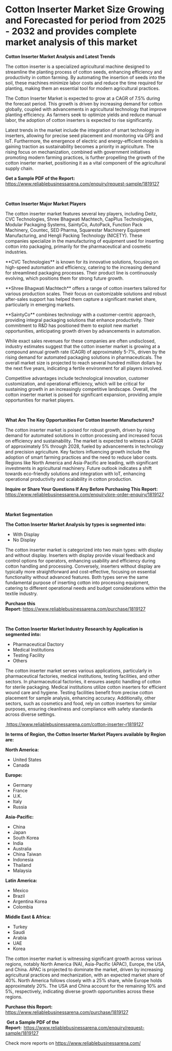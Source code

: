 <p><h1>Cotton Inserter Market Size Growing and Forecasted for period from 2025 - 2032 and provides complete market analysis of this market</h1></p><p><strong>Cotton Inserter Market Analysis and Latest Trends</strong></p>
<p><p>The cotton inserter is a specialized agricultural machine designed to streamline the planting process of cotton seeds, enhancing efficiency and productivity in cotton farming. By automating the insertion of seeds into the soil, these machines minimize labor costs and reduce the time required for planting, making them an essential tool for modern agricultural practices.</p><p>The Cotton Inserter Market is expected to grow at a CAGR of 7.5% during the forecast period. This growth is driven by increasing demand for cotton globally, coupled with advancements in agricultural technology that improve planting efficiency. As farmers seek to optimize yields and reduce manual labor, the adoption of cotton inserters is expected to rise significantly.</p><p>Latest trends in the market include the integration of smart technology in inserters, allowing for precise seed placement and monitoring via GPS and IoT. Furthermore, the emergence of electric and energy-efficient models is gaining traction as sustainability becomes a priority in agriculture. The rising focus on mechanization, combined with government initiatives promoting modern farming practices, is further propelling the growth of the cotton inserter market, positioning it as a vital component of the agricultural supply chain.</p></p>
<p><strong>Get a Sample PDF of the Report:&nbsp;</strong> <a href="https://www.reliablebusinessarena.com/enquiry/request-sample/1819127?utm_campaign=2339&utm_medium=2&utm_source=Github&utm_content=ia&utm_term=18022025&utm_id=cotton-inserter">https://www.reliablebusinessarena.com/enquiry/request-sample/1819127</a></p>
<p>&nbsp;</p>
<p><strong>Cotton Inserter Major Market Players</strong></p>
<p><p>The cotton inserter market features several key players, including Deitz, CVC Technologies, Shree Bhagwati Machtech, CapPlus Technologies, Modular Packaging Systems, SaintyCo, AutoPack, Function Pack Machinery, Countec, SED Pharma, Squarestar Machinery Equipment Manufacturing, and Hengli Packing Technology (NICETY). These companies specialize in the manufacturing of equipment used for inserting cotton into packaging, primarily for the pharmaceutical and cosmetic industries.</p><p>**CVC Technologies** is known for its innovative solutions, focusing on high-speed automation and efficiency, catering to the increasing demand for streamlined packaging processes. Their product line is continuously evolving, which positions them for strong future growth.</p><p>**Shree Bhagwati Machtech** offers a range of cotton inserters tailored for various production scales. Their focus on customizable solutions and robust after-sales support has helped them capture a significant market share, particularly in emerging markets.</p><p>**SaintyCo** combines technology with a customer-centric approach, providing integral packaging solutions that enhance productivity. Their commitment to R&D has positioned them to exploit new market opportunities, anticipating growth driven by advancements in automation.</p><p>While exact sales revenues for these companies are often undisclosed, industry estimates suggest that the cotton inserter market is growing at a compound annual growth rate (CAGR) of approximately 5-7%, driven by the rising demand for automated packaging solutions in pharmaceuticals. The overall market size is projected to reach several hundred million dollars by the next five years, indicating a fertile environment for all players involved.</p><p>Competitive advantages include technological innovation, customer customization, and operational efficiency, which will be critical for sustaining growth in an increasingly competitive landscape. Overall, the cotton inserter market is poised for significant expansion, providing ample opportunities for market players.</p></p>
<p>&nbsp;</p>
<p><strong>What Are The Key Opportunities For Cotton Inserter Manufacturers?</strong></p>
<p><p>The cotton inserter market is poised for robust growth, driven by rising demand for automated solutions in cotton processing and increased focus on efficiency and sustainability. The market is expected to witness a CAGR of approximately 5% through 2028, fueled by advancements in technology and precision agriculture. Key factors influencing growth include the adoption of smart farming practices and the need to reduce labor costs. Regions like North America and Asia-Pacific are leading, with significant investments in agricultural machinery. Future outlook indicates a shift towards eco-friendly solutions and integration with IoT, enhancing operational productivity and scalability in cotton production.</p></p>
<p><strong>Inquire or Share Your Questions If Any Before Purchasing This Report:</strong> <a href="https://www.reliablebusinessarena.com/enquiry/pre-order-enquiry/1819127?utm_campaign=2339&utm_medium=2&utm_source=Github&utm_content=ia&utm_term=18022025&utm_id=cotton-inserter">https://www.reliablebusinessarena.com/enquiry/pre-order-enquiry/1819127</a></p>
<p>&nbsp;</p>
<p><strong>Market Segmentation</strong></p>
<p><strong>The Cotton Inserter Market Analysis by types is segmented into:</strong></p>
<p><ul><li>With Display</li><li>No Display</li></ul></p>
<p><p>The cotton inserter market is categorized into two main types: with display and without display. Inserters with display provide visual feedback and control options for operators, enhancing usability and efficiency during cotton handling and processing. Conversely, inserters without display are typically more straightforward and cost-effective, focusing on essential functionality without advanced features. Both types serve the same fundamental purpose of inserting cotton into processing equipment, catering to different operational needs and budget considerations within the textile industry.</p></p>
<p><strong>Purchase this Report:&nbsp;</strong><a href="https://www.reliablebusinessarena.com/purchase/1819127?utm_campaign=2339&utm_medium=2&utm_source=Github&utm_content=ia&utm_term=18022025&utm_id=cotton-inserter">https://www.reliablebusinessarena.com/purchase/1819127</a></p>
<p>&nbsp;</p>
<p><strong>The Cotton Inserter Market Industry Research by Application is segmented into:</strong></p>
<p><ul><li>Pharmaceutical Dactory</li><li>Medical Institutions</li><li>Testing Facility</li><li>Others</li></ul></p>
<p><p>The cotton inserter market serves various applications, particularly in pharmaceutical factories, medical institutions, testing facilities, and other sectors. In pharmaceutical factories, it ensures aseptic handling of cotton for sterile packaging. Medical institutions utilize cotton inserters for efficient wound care and hygiene. Testing facilities benefit from precise cotton placement for sample analysis, enhancing accuracy. Additionally, other sectors, such as cosmetics and food, rely on cotton inserters for similar purposes, ensuring cleanliness and compliance with safety standards across diverse settings.</p></p>
<p><a href="https://www.reliablebusinessarena.com/cotton-inserter-r1819127?utm_campaign=2339&utm_medium=2&utm_source=Github&utm_content=ia&utm_term=18022025&utm_id=cotton-inserter">&nbsp;https://www.reliablebusinessarena.com/cotton-inserter-r1819127</a></p>
<p><strong>In terms of Region, the Cotton Inserter Market Players available by Region are:</strong></p>
<p>
    <p> <strong> North America: </strong>
        <ul>
            <li>United States</li>
            <li>Canada</li>
        </ul>
        </p> 
    <p> <strong> Europe: </strong>
        <ul>
            <li>Germany</li>
            <li>France</li>
            <li>U.K.</li>
            <li>Italy</li>
            <li>Russia</li>
        </ul>
        </p> 
    <p> <strong> Asia-Pacific: </strong>
        <ul>
            <li>China</li>
            <li>Japan</li>
            <li>South Korea</li>
            <li>India</li>
            <li>Australia</li>
            <li>China Taiwan</li>
            <li>Indonesia</li>
            <li>Thailand</li>
            <li>Malaysia</li>
        </ul>
        </p> 
    <p> <strong> Latin America: </strong>
        <ul>
            <li>Mexico</li>
            <li>Brazil</li>
            <li>Argentina Korea</li>
            <li>Colombia</li>
        </ul>
        </p> 
    <p> <strong> Middle East & Africa: </strong>
        <ul>
            <li>Turkey</li>
            <li>Saudi</li>
            <li>Arabia</li>
            <li>UAE</li>
            <li>Korea</li>
        </ul>
    </p>
    </p>
<p><p>The cotton inserter market is witnessing significant growth across various regions, notably North America (NA), Asia-Pacific (APAC), Europe, the USA, and China. APAC is projected to dominate the market, driven by increasing agricultural practices and mechanization, with an expected market share of 40%. North America follows closely with a 25% share, while Europe holds approximately 20%. The USA and China account for the remaining 10% and 5%, respectively, indicating diverse growth opportunities across these regions.</p></p>
<p><strong>Purchase this Report: </strong><a href="https://www.reliablebusinessarena.com/purchase/1819127?utm_campaign=2339&utm_medium=2&utm_source=Github&utm_content=ia&utm_term=18022025&utm_id=cotton-inserter">https://www.reliablebusinessarena.com/purchase/1819127</a></p>
<p>&nbsp;<strong>Get a Sample PDF of the Report:&nbsp;&nbsp;</strong><a href="https://www.reliablebusinessarena.com/enquiry/request-sample/1819127?utm_campaign=2339&utm_medium=2&utm_source=Github&utm_content=ia&utm_term=18022025&utm_id=cotton-inserter">https://www.reliablebusinessarena.com/enquiry/request-sample/1819127</a></p>
<p><strong></strong></p>
<p>Check more reports on <a href="https://www.reliablebusinessarena.com/?utm_campaign=2339&utm_medium=2&utm_source=Github&utm_content=ia&utm_term=18022025&utm_id=cotton-inserter">https://www.reliablebusinessarena.com/</a></p>